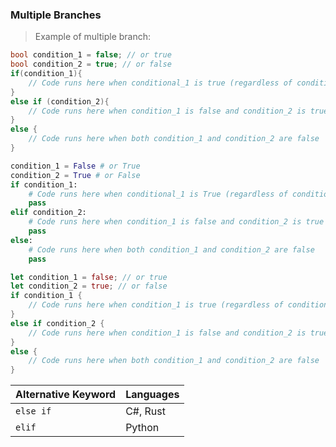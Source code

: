 ### Multiple Branches

> Example of multiple branch: 

```csharp
bool condition_1 = false; // or true
bool condition_2 = true; // or false
if(condition_1){
    // Code runs here when conditional_1 is true (regardless of condition_2)
}
else if (condition_2){
    // Code runs here when condition_1 is false and condition_2 is true
}
else {
    // Code runs here when both condition_1 and condition_2 are false
}
```

```python
condition_1 = False # or True
condition_2 = True # or False
if condition_1:
    # Code runs here when conditional_1 is True (regardless of condition_2)
    pass
elif condition_2:
    # Code runs here when condition_1 is false and condition_2 is true
    pass
else: 
    # Code runs here when both condition_1 and condition_2 are false
    pass
```

```rust
let condition_1 = false; // or true
let condition_2 = true; // or false
if condition_1 {
    // Code runs here when condition_1 is true (regardless of condition_2)
}
else if condition_2 {
    // Code runs here when condition_1 is false and condition_2 is true
}
else {
    // Code runs here when both condition_1 and condition_2 are false
}
```

| Alternative Keyword | Languages |
|---------------------|-----------|
| `else if`           | C#, Rust  |
| `elif`              | Python    |

